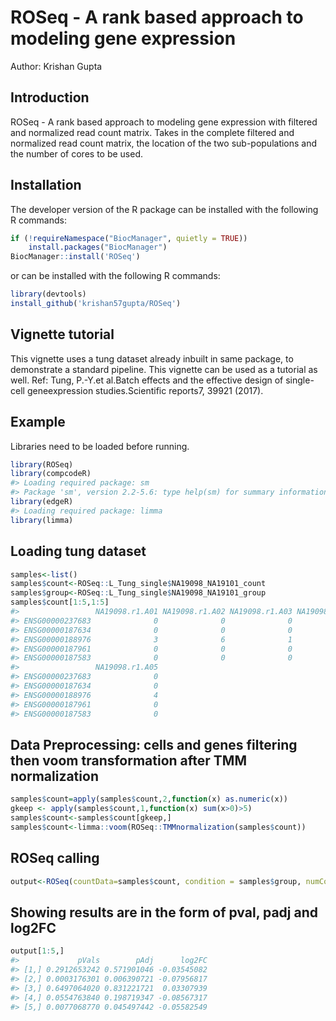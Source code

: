 
<!-- README.md is generated from README.Rmd. Please edit that file -->

# ROSeq - A rank based approach to modeling gene expression

Author: Krishan Gupta

## Introduction

ROSeq - A rank based approach to modeling gene expression with filtered
and normalized read count matrix. Takes in the complete filtered and
normalized read count matrix, the location of the two sub-populations
and the number of cores to be used.

## Installation

The developer version of the R package can be installed with the
following R commands:

``` r
if (!requireNamespace("BiocManager", quietly = TRUE))
    install.packages("BiocManager")
BiocManager::install('ROSeq')
```

or can be installed with the following R commands:

``` r
library(devtools)
install_github('krishan57gupta/ROSeq')
```

## Vignette tutorial

This vignette uses a tung dataset already inbuilt in same package, to
demonstrate a standard pipeline. This vignette can be used as a tutorial
as well. Ref: Tung, P.-Y.et al.Batch effects and the effective design of
single-cell geneexpression studies.Scientific reports7, 39921 (2017).

## Example

Libraries need to be loaded before running.

``` r
library(ROSeq)
library(compcodeR)
#> Loading required package: sm
#> Package 'sm', version 2.2-5.6: type help(sm) for summary information
library(edgeR)
#> Loading required package: limma
library(limma)
```

## Loading tung dataset

``` r
samples<-list()
samples$count<-ROSeq::L_Tung_single$NA19098_NA19101_count
samples$group<-ROSeq::L_Tung_single$NA19098_NA19101_group
samples$count[1:5,1:5]
#>                 NA19098.r1.A01 NA19098.r1.A02 NA19098.r1.A03 NA19098.r1.A04
#> ENSG00000237683              0              0              0              1
#> ENSG00000187634              0              0              0              0
#> ENSG00000188976              3              6              1              3
#> ENSG00000187961              0              0              0              0
#> ENSG00000187583              0              0              0              0
#>                 NA19098.r1.A05
#> ENSG00000237683              0
#> ENSG00000187634              0
#> ENSG00000188976              4
#> ENSG00000187961              0
#> ENSG00000187583              0
```

## Data Preprocessing: cells and genes filtering then voom transformation after TMM normalization

``` r
samples$count=apply(samples$count,2,function(x) as.numeric(x))
gkeep <- apply(samples$count,1,function(x) sum(x>0)>5)
samples$count<-samples$count[gkeep,]
samples$count<-limma::voom(ROSeq::TMMnormalization(samples$count))
```

## ROSeq calling

``` r
output<-ROSeq(countData=samples$count, condition = samples$group, numCores=1)
```

## Showing results are in the form of pval, padj and log2FC

``` r
output[1:5,]
#>             pVals        pAdj      log2FC
#> [1,] 0.2912653242 0.571901046 -0.03545082
#> [2,] 0.0003176301 0.006390721 -0.07956817
#> [3,] 0.6497064020 0.831221721  0.03307939
#> [4,] 0.0554763840 0.198719347 -0.08567317
#> [5,] 0.0077068770 0.045497442 -0.05582549
```

